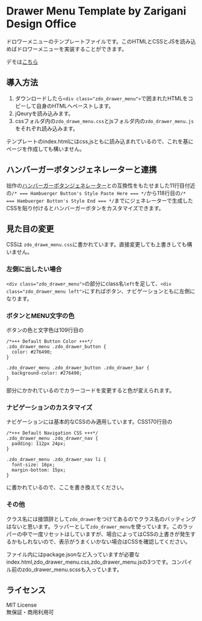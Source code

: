 # Drawer Menu Template by Zarigani Design Office
ドロワーメニューのテンプレートファイルです。このHTMLとCSSとJSを読み込めばドロワーメニューを実装することができます。

デモは[こちら](https://zarigani-design-office.com/html/drawer_menu/)

## 導入方法
1. ダウンロードしたら`<div class="zdo_drawer_menu">`で囲まれたHTMLをコピーして自身のHTMLへペーストします。
2. jQeuryを読み込みます。
3. cssフォルダ内の`zdo_drawe_menu.css`とjsフォルダ内の`zdo_drawer_menu.js`をそれぞれ読み込みます。

テンプレートのindex.htmlにはcss,jsともに読み込まれているので、これを基にページを作成しても構いません。

## ハンバーガーボタンジェネレーターと連携
拙作の[ハンバーガーボタンジェネレーター](https://zarigani-design-office.com/hamburger/)との互換性をもたせました11行目付近の`/* === Hambuerger Button's Style Paste Here === */`から118行目の`/* === Hambuerger Button's Style End === */`までにジェネレーターで生成したCSSを貼り付けるとハンバーガーボタンをカスタマイズできます。


## 見た目の変更
CSSは `zdo_drawe_menu.css`に書かれています。直接変更しても上書きしても構いません。
### 左側に出したい場合
`<div class="zdo_drawer_menu">`の部分にclass名`left`を足して、`<div class="zdo_drawer_menu left">`にすればボタン、ナビゲーションともに左側になります。

### ボタンとMENU文字の色
ボタンの色と文字色は109行目の
```
/*+++ Default Button Color +++*/
.zdo_drawer_menu .zdo_drawer_button {
  color: #276490;
}

.zdo_drawer_menu .zdo_drawer_button .zdo_drawer_bar {
  background-color: #276490;
}
```
部分にかかれているのでカラーコードを変更すると色が変えられます。
### ナビゲーションのカスタマイズ
ナビゲーションには基本的なCSSのみ適用しています。CSS170行目の
```
/*+++ Default Navigation CSS +++*/
.zdo_drawer_menu .zdo_drawer_nav {
  padding: 112px 24px;
}

.zdo_drawer_menu .zdo_drawer_nav li {
  font-size: 16px;
  margin-bottom: 15px;
}
```
に書かれているので、ここを書き換えてください。
### その他
クラス名には接頭辞として`zdo_drawer`をつけてあるのでクラス名のバッティングはないと思います。ラッパーとして`zdo_drawer_menu`を使っています。このラッパーの中で一度リセットはしていますが、場合によってはCSSの上書きが発生するかもしれないので、表示がうまくいかない場合はCSSを確認してください。

ファイル内にはpackage.jsonなど入っていますが必要なindex.html,zdo_drawer_menu.css,zdo_drawer_menu.jsの3つです。コンパイル前のzdo_drawer_menu.scssも入っています。

## ライセンス
MIT License  
無保証・商用利用可
